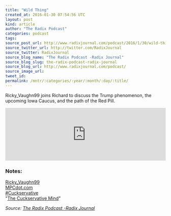 ```yaml
---
title: "Wild Thing"
created_at: 2016-01-30 07:54:56 UTC
layout: post
kind: article
author: "The Radix Podcast"
categories: podcast
tags: 
source_post_url: http://www.radixjournal.com/podcast/2016/1/30/wild-thing
source_twitter_url: http://twitter.com/RadixJournal
source_twitter: RadixJournal
source_blog_name: "The Radix Podcast -Radix Journal"
source_blog_slug: the-radix-podcast-radix-journal
source_blog_url: http://www.radixjournal.com/podcast/
source_image_url: 
tweet_id:
permalink: /mntr/:categories/:year/:month/:day/:title/
---
```

<p>Ricky_Vaughn99 joins Richard to discuss the Trump phenomenon, the upcoming Iowa Caucus, and the path of the Red Pill.</p><iframe scrolling="no" src="https://w.soundcloud.com/player/?url=https%3A//api.soundcloud.com/tracks/244530649&amp;color=ff5500&amp;auto_play=false&amp;hide_related=false&amp;show_comments=true&amp;show_user=true&amp;show_reposts=false" width="100%" frameborder="no" height="166"></iframe><h3 id="notes">Notes:</h3>

<p><a href="https://twitter.com/Ricky_Vaughn99">Ricky_Vaughn99</a> <br>
<a href="http://mpcdot.com/forums/topic/8045-think-youre-a-good-ally-think-again-shitlord/">MPCdot.com</a> <br>
<a href="http://knowyourmeme.com/memes/cuckservative">#Cuckservative</a> <br>
"<a href="http://www.radixjournal.com/podcast/2015/7/26/the-cuckservative-mind">The Cuckservative Mind</a>"    </p><div class="">
    <i>Source: <a href="http://www.radixjournal.com/podcast/">The Radix Podcast -Radix Journal</a></i>
</div>
